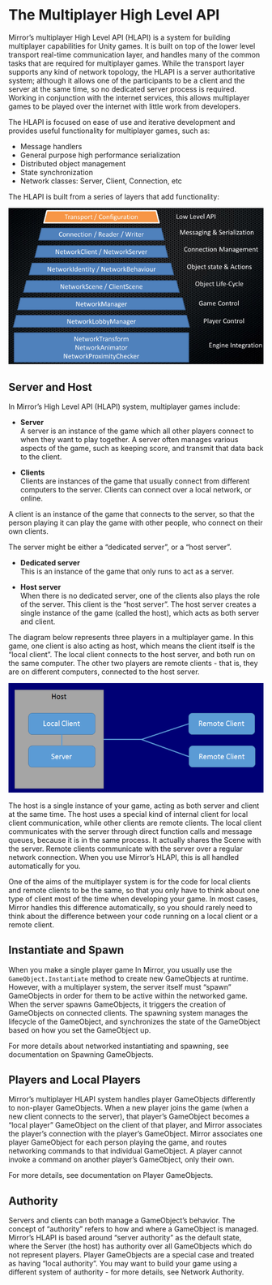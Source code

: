 # The Multiplayer High Level API

Mirror’s multiplayer High Level API (HLAPI) is a system for building multiplayer capabilities for Unity games. It is built on top of the lower level transport real-time communication layer, and handles many of the common tasks that are required for multiplayer games. While the transport layer supports any kind of network topology, the HLAPI is a server authoritative system; although it allows one of the participants to be a client and the server at the same time, so no dedicated server process is required. Working in conjunction with the internet services, this allows multiplayer games to be played over the internet with little work from developers.

The HLAPI is focused on ease of use and iterative development and provides useful functionality for multiplayer games, such as:

-   Message handlers
-   General purpose high performance serialization
-   Distributed object management
-   State synchronization
-   Network classes: Server, Client, Connection, etc

The HLAPI is built from a series of layers that add functionality:

![](NetworkLayers.jpg)

## Server and Host

In Mirror’s High Level API (HLAPI) system, multiplayer games include:

-   **Server**  
    A server is an instance of the game which all other players connect to when they want to play together. A server often manages various aspects of the game, such as keeping score, and transmit that data back to the client.

-   **Clients**  
    Clients are instances of the game that usually connect from different computers to the server. Clients can connect over a local network, or online.

A client is an instance of the game that connects to the server, so that the person playing it can play the game with other people, who connect on their own clients.

The server might be either a “dedicated server”, or a “host server”.

-   **Dedicated server**  
    This is an instance of the game that only runs to act as a server.

-   **Host server**  
    When there is no dedicated server, one of the clients also plays the role of the server. This client is the “host server”. The host server creates a single instance of the game (called the host), which acts as both server and client.

The diagram below represents three players in a multiplayer game. In this game, one client is also acting as host, which means the client itself is the “local client”. The local client connects to the host server, and both run on the same computer. The other two players are remote clients - that is, they are on different computers, connected to the host server.

![This diagram shows two remote clients connected to a host.](NetworkHost.png)

The host is a single instance of your game, acting as both server and client at the same time. The host uses a special kind of internal client for local client communication, while other clients are remote clients. The local client communicates with the server through direct function calls and message queues, because it is in the same process. It actually shares the Scene with the server. Remote clients communicate with the server over a regular network connection. When you use Mirror’s HLAPI, this is all handled automatically for you.

One of the aims of the multiplayer system is for the code for local clients and remote clients to be the same, so that you only have to think about one type of client most of the time when developing your game. In most cases, Mirror handles this difference automatically, so you should rarely need to think about the difference between your code running on a local client or a remote client.

## Instantiate and Spawn

When you make a single player game In Mirror, you usually use the `GameObject.Instantiate` method to create new GameObjects at runtime. However, with a multiplayer system, the server itself must “spawn” GameObjects in order for them to be active within the networked game. When the server spawns GameObjects, it triggers the creation of GameObjects on connected clients. The spawning system manages the lifecycle of the GameObject, and synchronizes the state of the GameObject based on how you set the GameObject up.

For more details about networked instantiating and spawning, see documentation on Spawning GameObjects.

## Players and Local Players

Mirror’s multiplayer HLAPI system handles player GameObjects differently to non-player GameObjects. When a new player joins the game (when a new client connects to the server), that player’s GameObject becomes a “local player” GameObject on the client of that player, and Mirror associates the player’s connection with the player’s GameObject. Mirror associates one player GameObject for each person playing the game, and routes networking commands to that individual GameObject. A player cannot invoke a command on another player’s GameObject, only their own.

For more details, see documentation on Player GameObjects.

## Authority

Servers and clients can both manage a GameObject’s behavior. The concept of “authority” refers to how and where a GameObject is managed. Mirror’s HLAPI is based around “server authority” as the default state, where the Server (the host) has authority over all GameObjects which do not represent players. Player GameObjects are a special case and treated as having “local authority”. You may want to build your game using a different system of authority - for more details, see Network Authority.
